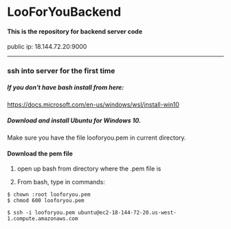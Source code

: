 # LooForYouBackend
#### This is the repository for backend server code

public ip: 18.144.72.20:9000


----
### ssh into server for the first time

##### If you don't have bash install from here:
https://docs.microsoft.com/en-us/windows/wsl/install-win10
 
##### Download and install Ubuntu for Windows 10.
Make sure you have the file looforyou.pem in current directory.

#### Download the pem file
1. open up bash from directory where the .pem file is

2. From bash, type in commands:

```
$ chown :root looforyou.pem
$ chmod 600 looforyou.pem

$ ssh -i looforyou.pem ubuntu@ec2-18-144-72-20.us-west-1.compute.amazonaws.com
```